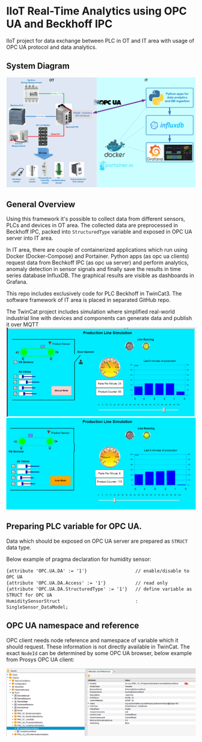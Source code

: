 # IIoT Real-Time Analytics using OPC UA and Beckhoff IPC

IIoT project for data exchange between PLC in OT and IT area with usage of OPC UA protocol and data analytics.

## System Diagram
![system diagram](./docs/IIoT-opcua-tc3.png)


## General Overview
Using this framework it's possible to collect data from different sensors, PLCs and devices in OT area. 
The collected data are preprocessed in Beckhoff IPC, packed into `StructuredType` variable and exposed in OPC UA server into IT area.

In IT area, there are couple of containerized applications which run using Docker (Docker-Compose) and Portainer. 
Python apps (as opc ua clients) request data from Bechkoff IPC (as opc ua server) and perform analytics, anomaly detection in sensor signals and finally save the results in time series database InfluxDB. 
The graphical results are visible as dashboards in Grafana.

This repo includes exclusively code for PLC Beckhoff in TwinCat3. The software framework of IT area is placed in separated GitHub repo.

The TwinCat project includes simulation where simplified real-world industrial line with devices and components can generate data and publish it over MQTT  
![simulation-gif](docs/Mqtt-simulation-2.gif)
![simulation-pic](docs/Mqtt-simulation-pic.PNG)


## Preparing PLC variable for OPC UA.
Data which should be exposed on OPC UA server are prepared as `STRUCT` data type.
 
Below example of pragma declaration for humidity sensor: 
```
{attribute 'OPC.UA.DA' := '1'}                  // enable/disable to OPC UA
{attribute 'OPC.UA.DA.Access' := '1'}           // read only
{attribute 'OPC.UA.DA.StructuredType' := '1'}   // define variable as STRUCT for OPC UA
HumiditySensorStruct                            : SingleSensor_DataModel;
```

## OPC UA namespace and reference

OPC client needs node reference and namespace of variable which it should request.
These information is not directly available in TwinCat.
The exact `NodeId` can be determined by some OPC UA browser, below example from Prosys OPC UA client:

![namespace_nodeid](./docs/namespace_node.png)